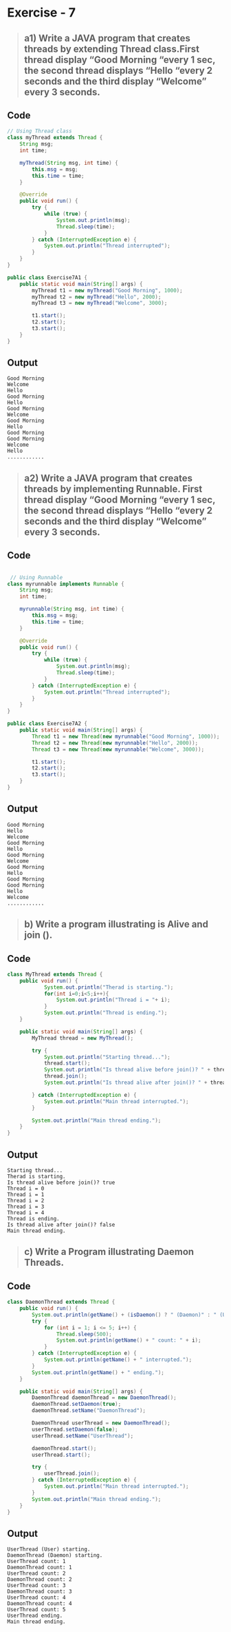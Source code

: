 # Exercise - 7

> ## a1) Write a JAVA program that creates threads by extending Thread class.First thread display “Good Morning “every 1 sec, the second thread displays “Hello “every 2 seconds and the third display “Welcome” every 3 seconds.

## Code

```java
// Using Thread class
class myThread extends Thread {
    String msg;
    int time;

    myThread(String msg, int time) {
        this.msg = msg;
        this.time = time;
    }

    @Override
    public void run() {
        try {
            while (true) {
                System.out.println(msg);
                Thread.sleep(time);
            }
        } catch (InterruptedException e) {
            System.out.println("Thread interrupted");
        }
    }
}

public class Exercise7A1 {
    public static void main(String[] args) {
        myThread t1 = new myThread("Good Morning", 1000);
        myThread t2 = new myThread("Hello", 2000);
        myThread t3 = new myThread("Welcome", 3000);

        t1.start();
        t2.start();
        t3.start();
    }
}
```

## Output

```text
Good Morning
Welcome
Hello
Good Morning
Hello
Good Morning
Welcome
Good Morning
Hello
Good Morning
Good Morning
Welcome
Hello
............
```

> ## a2) Write a JAVA program that creates threads by implementing Runnable. First thread display “Good Morning “every 1 sec, the second thread displays “Hello “every 2 seconds and the third display “Welcome” every 3 seconds.

## Code

```java

 // Using Runnable
class myrunnable implements Runnable {
    String msg;
    int time;

    myrunnable(String msg, int time) {
        this.msg = msg;
        this.time = time;
    }

    @Override
    public void run() {
        try {
            while (true) {
                System.out.println(msg);
                Thread.sleep(time);
            }
        } catch (InterruptedException e) {
            System.out.println("Thread interrupted");
        }
    }
}

public class Exercise7A2 {
    public static void main(String[] args) {
        Thread t1 = new Thread(new myrunnable("Good Morning", 1000));
        Thread t2 = new Thread(new myrunnable("Hello", 2000));
        Thread t3 = new Thread(new myrunnable("Welcome", 3000));

        t1.start();
        t2.start();
        t3.start();
    }
}
```

## Output

```text
Good Morning
Hello
Welcome
Good Morning
Hello
Good Morning
Welcome
Good Morning
Hello
Good Morning
Good Morning
Hello
Welcome
............
```

> ## b) Write a program illustrating is Alive and join ().

## Code

```java
class MyThread extends Thread {
    public void run() {
            System.out.println("Therad is starting.");
            for(int i=0;i<5;i++){
                System.out.println("Thread i = "+ i);
            }
            System.out.println("Thread is ending.");
    }

    public static void main(String[] args) {
        MyThread thread = new MyThread();

        try {
            System.out.println("Starting thread...");
            thread.start();
            System.out.println("Is thread alive before join()? " + thread.isAlive());
            thread.join();
            System.out.println("Is thread alive after join()? " + thread.isAlive());

        } catch (InterruptedException e) {
            System.out.println("Main thread interrupted.");
        }

        System.out.println("Main thread ending.");
    }
}

```

## Output

```text
Starting thread...
Therad is starting.
Is thread alive before join()? true
Thread i = 0
Thread i = 1
Thread i = 2
Thread i = 3
Thread i = 4
Thread is ending.
Is thread alive after join()? false
Main thread ending.
```

> ## c) Write a Program illustrating Daemon Threads.

## Code

```java
class DaemonThread extends Thread {
    public void run() {
        System.out.println(getName() + (isDaemon() ? " (Daemon)" : " (User)") + " starting.");
        try {
            for (int i = 1; i <= 5; i++) {
                Thread.sleep(500);
                System.out.println(getName() + " count: " + i);
            }
        } catch (InterruptedException e) {
            System.out.println(getName() + " interrupted.");
        }
        System.out.println(getName() + " ending.");
    }

    public static void main(String[] args) {
        DaemonThread daemonThread = new DaemonThread();
        daemonThread.setDaemon(true);
        daemonThread.setName("DaemonThread");

        DaemonThread userThread = new DaemonThread();
        userThread.setDaemon(false);
        userThread.setName("UserThread");

        daemonThread.start();
        userThread.start();

        try {
            userThread.join();
        } catch (InterruptedException e) {
            System.out.println("Main thread interrupted.");
        }
        System.out.println("Main thread ending.");
    }
}

```

## Output

```text
UserThread (User) starting.
DaemonThread (Daemon) starting.
UserThread count: 1
DaemonThread count: 1
UserThread count: 2
DaemonThread count: 2
UserThread count: 3
DaemonThread count: 3
UserThread count: 4
DaemonThread count: 4
UserThread count: 5
UserThread ending.
Main thread ending.
```
